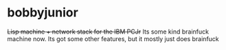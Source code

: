 # bobbyjunior
~~Lisp machine + network stack for the IBM PCJr~~
Its some kind brainfuck machine now. Its got some other features, but it mostly just does brainfuck
